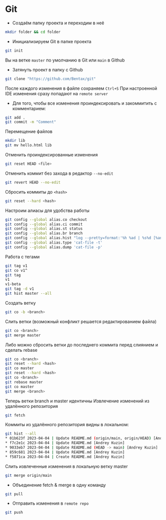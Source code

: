 # Git
- Создаём папку проекта и переходим в неё
```bash
mkdir folder && cd folder
```
- Инициализируем Git в папке проекта
```bash
git init
```
Вы на ветке `master` по умолчанию в Git или `main` в Github
- Затянуть проект в папку с Github
```bash
git clone "https://github.com/Bentax/git"
```
После каждого изменения в файле сохраняем `Ctrl+S`
При настроенной IDE изменения сразу попадают на `remote server`
- Для того, чтобы все изменения проиндексировать и закоммитить с комментарием:
```bash
git add .
git commit -m "Comment"
```
Перемещение файлов
```bash
mkdir lib
git mv hello.html lib
```
Отменить проиндексированные изменения
```bash
git reset HEAD <file>
```
Отменить коммит без захода в редактор `--no-edit`
```bash
git revert HEAD --no-edit
```
Сбросить коммиты до `<hash>`
```bash
git reset --hard <hash>
```
Настроим алиасы для удобства работы
```bash
git config --global alias.co checkout
git config --global alias.ci commit
git config --global alias.st status
git config --global alias.br branch
git config --global alias.hist "log --pretty=format:'%h %ad | %s%d [%an]' --graph --date=short"
git config --global alias.type 'cat-file -t'
git config --global alias.dump 'cat-file -p'
```
Работа с тегами
```bash
git tag v1
git co v1^
git tag
v1
v1-beta
git tag -d v1
git hist master --all
```
Создать ветку
```bash
git co -b <branch>
```
Слить ветки (возможный конфликт решается редактированием файла)
```bash
git co <branch>
git merge master
```
Либо можно сбросить ветки до последнего коммита перед слиянием и сделать rebase
```bash
git co <branch>
git reset --hard <hash>
git co master
git reset --hard <hash>
git co <branch>
git rebase master
git co master
git merge <branch>
```
Теперь ветки branch и master идентичны
Извлечение изменений из удалённого репозитория
```bash
git fetch
```
Коммиты из удалённого репозитория видны в локальном:
```bash
git hist --all
* 01b623f 2023-04-04 | Update README.md (origin/main, origin/HEAD) [Andrey Kuzin]
* f7c2e1c 2023-04-04 | Update README.md [Andrey Kuzin]
* 9033eb7 2023-04-04 | Update README.md (HEAD -> main) [Andrey Kuzin]
* 859c681 2023-04-04 | Update README.md [Andrey Kuzin]
* f5871ca 2023-04-04 | Create README.md [Andrey Kuzin]
```
Слить извлеченные изменения в локальную ветку master
```bash
git merge origin/main
```
- Объединение fetch & merge в одну команду
```bash
git pull
```
- Отправить изменения в `remote repo`
```bash
git push
```